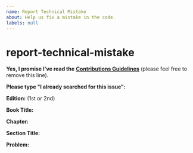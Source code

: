 ```yaml
---
name: Report Technical Mistake
about: Help us fix a mistake in the code.
labels: null
---
```


# report-technical-mistake

**Yes, I promise I've read the** [**Contributions Guidelines**](https://github.com/getify/You-Dont-Know-JS/blob/master/CONTRIBUTING.md) \(please feel free to remove this line\).

**Please type "I already searched for this issue":**

**Edition:** \(1st or 2nd\)

**Book Title:**

**Chapter:**

**Section Title:**

**Problem:**

